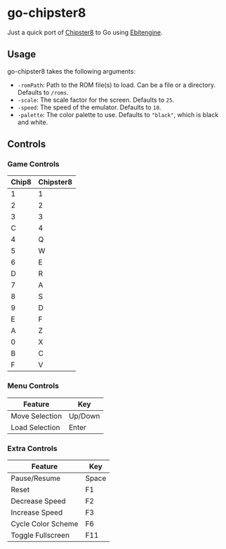 # go-chipster8

Just a quick port of [Chipster8](https://github.com/patricktcoakley/Chipster8) to Go
using [Ebitengine](https://ebitengine.org/).

## Usage

go-chipster8 takes the following arguments:

- `-romPath`: Path to the ROM file(s) to load. Can be a file or a directory. Defaults to `/roms`.
- `-scale`: The scale factor for the screen. Defaults to `25`.
- `-speed`: The speed of the emulator. Defaults to `10`.
- `-palette`: The color palette to use. Defaults to `"black"`, which is black and white.

## Controls

### Game Controls

| Chip8 | Chipster8 |
|-------|-----------|
| 1     | 1         |
| 2     | 2         |
| 3     | 3         |
| C     | 4         |
| 4     | Q         |
| 5     | W         |
| 6     | E         |
| D     | R         |
| 7     | A         |
| 8     | S         |
| 9     | D         |
| E     | F         |
| A     | Z         |
| 0     | X         |
| B     | C         |
| F     | V         |

### Menu Controls

| Feature        | Key     |
|----------------|---------|
| Move Selection | Up/Down |
| Load Selection | Enter   |

### Extra Controls

| Feature            | Key   |
|--------------------|-------|
| Pause/Resume       | Space |
| Reset              | F1    |
| Decrease Speed     | F2    |
| Increase Speed     | F3    |
| Cycle Color Scheme | F6    |
| Toggle Fullscreen  | F11   |

